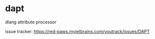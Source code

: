 # dapt
dlang attribute processor

issue tracker: https://red-paws.myjetbrains.com/youtrack/issues/DAPT
